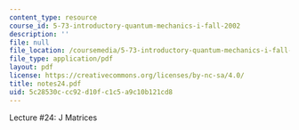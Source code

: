```yaml
---
content_type: resource
course_id: 5-73-introductory-quantum-mechanics-i-fall-2002
description: ''
file: null
file_location: /coursemedia/5-73-introductory-quantum-mechanics-i-fall-2002/5c28530ccc92d10fc1c5a9c10b121cd8_notes24.pdf
file_type: application/pdf
layout: pdf
license: https://creativecommons.org/licenses/by-nc-sa/4.0/
title: notes24.pdf
uid: 5c28530c-cc92-d10f-c1c5-a9c10b121cd8
---
```

Lecture #24: J Matrices